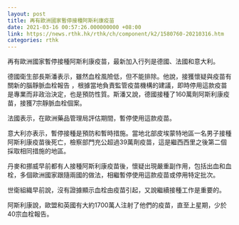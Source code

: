 ```yaml
---
layout: post
title: 再有歐洲國家暫停接種阿斯利康疫苗
date: 2021-03-16 00:57:26.000000000 +08:00
link: https://news.rthk.hk/rthk/ch/component/k2/1580760-20210316.htm
categories: rthk
---
```


再有歐洲國家暫停接種阿斯利康疫苗，最新加入行列是德國、法國和意大利。

德國衛生部長斯潘表示，雖然血栓風險低，但不能排除。他說，接獲懷疑與疫苗有關新的腦靜脈血栓報告 ，根據當地負責監管疫苗機構的建議，即時停用這款疫苗是專業而非政治決定，也是預防性質。斯潘又說，德國接種了160萬劑阿斯利康疫苗，接獲7宗靜脈血栓個案。

法國表示，在歐洲藥品管理局評估期間，暫停使用這款疫苗。

意大利亦表示，暫停接種是預防和暫時措施。當地北部皮埃蒙特地區一名男子接種阿斯利康疫苗後死亡，檢察部門充公超過39萬劑疫苗，這是繼西西里之後第二個採取相同措施的地區。

丹麥和挪威早前都有人接種阿斯利康疫苗後，懷疑出現嚴重副作用，包括出血和血栓，多個歐洲國家跟隨兩國的做法，相繼暫停使用這款疫苗或停用特定批次。

世衛組織早前說，沒有證據顯示血栓由疫苗引起，又說繼續接種工作是重要的。

阿斯利康說，歐盟和英國有大約1700萬人注射了他們的疫苗，直至上星期，少於40宗血栓報告。
